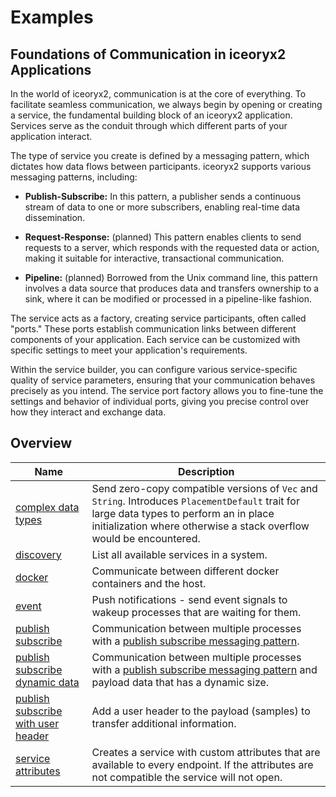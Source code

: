 # Examples

## Foundations of Communication in iceoryx2 Applications

In the world of iceoryx2, communication is at the core of everything. To
facilitate seamless communication, we always begin by opening or creating a
service, the fundamental building block of an iceoryx2 application. Services
serve as the conduit through which different parts of your application
interact.

The type of service you create is defined by a messaging pattern, which
dictates how data flows between participants. iceoryx2 supports various
messaging patterns, including:

* **Publish-Subscribe:** In this pattern, a publisher sends a continuous stream
    of data to one or more subscribers, enabling real-time data dissemination.

* **Request-Response:** (planned) This pattern enables clients to send requests
    to a server, which responds with the requested data or action,
    making it suitable for interactive, transactional communication.

* **Pipeline:** (planned) Borrowed from the Unix command line, this pattern
    involves a data source that produces data and transfers ownership to a
    sink, where it can be modified or processed in a pipeline-like fashion.

The service acts as a factory, creating service participants, often called
"ports." These ports establish communication links between
different components of your application. Each service can be customized with
specific settings to meet your application's requirements.

Within the service builder, you can configure various service-specific
quality of service parameters, ensuring that your communication behaves
precisely as you intend. The service port factory allows you to fine-tune the
settings and behavior of individual ports, giving you precise control over how
they interact and exchange data.

## Overview

| Name | Description |
|------|-------------|
| [complex data types](rust/complex_data_types) | Send zero-copy compatible versions of `Vec` and `String`. Introduces `PlacementDefault` trait for large data types to perform an in place initialization where otherwise a stack overflow would be encountered.|
| [discovery](rust/discovery) | List all available services in a system. |
| [docker](rust/docker) | Communicate between different docker containers and the host. |
| [event](rust/event) | Push notifications - send event signals to wakeup processes that are waiting for them.|
| [publish subscribe](rust/publish_subscribe) | Communication between multiple processes with a [publish subscribe messaging pattern](https://en.wikipedia.org/wiki/Publish–subscribe_pattern). |
| [publish subscribe dynamic data](rust/publish_subscribe_dynamic_data) | Communication between multiple processes with a [publish subscribe messaging pattern](https://en.wikipedia.org/wiki/Publish–subscribe_pattern) and payload data that has a dynamic size. |
| [publish subscribe with user header](rust/publish_subscribe_with_user_header) | Add a user header to the payload (samples) to transfer additional information. |
| [service attributes](rust/service_attributes) | Creates a service with custom attributes that are available to every endpoint. If the attributes are not compatible the service will not open. |
